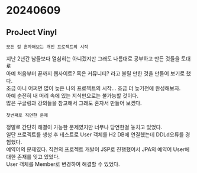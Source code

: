 # 20240609

## ProJect Vinyl

```angular2html
모든 걸 혼자해보는 개인 프로젝트의 시작
```
지난 2년간 남들보다 열심히는 아니겠지만 그래도 나름대로 공부하고 만든 것들을 토대로  
아예 처음부터 끝까지 웹사이트? 혹은 커뮤니티? 라고 불릴 만한 것을 만들어 보기로 했다.   
조금 아니 어쩌면 많이 늦은 나의 프로젝트의 시작... 조금 더 늦기전에 완성해보자.   
아예 순전히 내 머리 속에 있는 지식만으로는 불가능할 것이다.   
많은 구글링과 강의들을 참고해서 그래도 혼자서 만들어 보곘다.    


```angular2html
첫번째로 직면한 문제
```
정말로 간단히 해결이 가능한 문제였지만 너무나 당연한걸 놓치고 있었다.   
일단 프로젝트를 생성 후 테스트로 User 객체를 H2 DB에 연결헀는데 DDLd오류를 경험했다.   
예약어의 문제였다. 직전의 프로젝트 개발이 JSP로 진행했어서 JPA의 예약어 User에 대한 존재를 잊고 있었다.   
User 객체를 Member로 변경하여 해결할 수 있었다.
